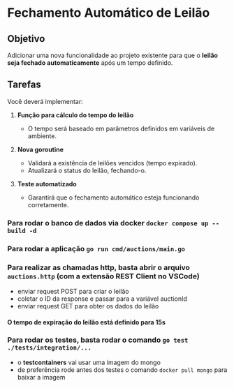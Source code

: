 # Fechamento Automático de Leilão

## Objetivo
Adicionar uma nova funcionalidade ao projeto existente para que o **leilão seja fechado automaticamente** após um tempo definido.

## Tarefas
Você deverá implementar:

1. **Função para cálculo do tempo do leilão**  
   - O tempo será baseado em parâmetros definidos em variáveis de ambiente.

2. **Nova goroutine**  
   - Validará a existência de leilões vencidos (tempo expirado).  
   - Atualizará o status do leilão, fechando-o.

3. **Teste automatizado**  
   - Garantirá que o fechamento automático esteja funcionando corretamente.

### Para rodar o banco de dados via docker `docker compose up --build -d`

### Para rodar a aplicação `go run cmd/auctions/main.go`

### Para realizar as chamadas http, basta abrir o arquivo `auctions.http` (com a extensão REST Client no VSCode)
- enviar request POST para criar o leilão
- coletar o ID da response e passar para a variável auctionId
- enviar request GET para obter os dados do leilão

#### O tempo de expiração do leilão está definido para **15s**

### Para rodar os testes, basta rodar o comando `go test ./tests/integration/...`
- o **testcontainers** vai usar uma imagem do mongo
- de preferência rode antes dos testes o comando `docker pull mongo` para baixar a imagem

